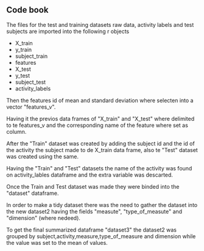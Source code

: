 ## Code book

The files for the test and training datasets raw data, activity labels and test subjects are imported into the following r objects

* X_train
* y_train
* subject_train
* features
* X_test
* y_test
* subject_test
* activity_labels

Then the features id of mean and standard deviation where selecten into a vector
"features_v".

Having it the previos data frames of "X_train" and "X_test" where delimited to te features_v and the corresponding name of the feature where set as column. 

After the "Train" dataset was created  by adding the subject id and the id of the activity the subject made to de X_train data frame, also te "Test" dataset was created using the same.

Having the "Train" and "Test" datasets the name of the activity was found on activity_lables dataframe and the extra variable was descarted. 

Once the Train and Test dataset was made they were binded into the "dataset" dataframe.

In order to make a tidy dataset there was the need to gather the dataset into the new dataset2 having the fields "measute", "type_of_measute" and "dimension" (where nedeed).

To get the final summarized dataframe "dataset3" the dataset2 was grouped by subject,activity,measure,type_of_measure and dimension while the value was set to the mean of values. 


